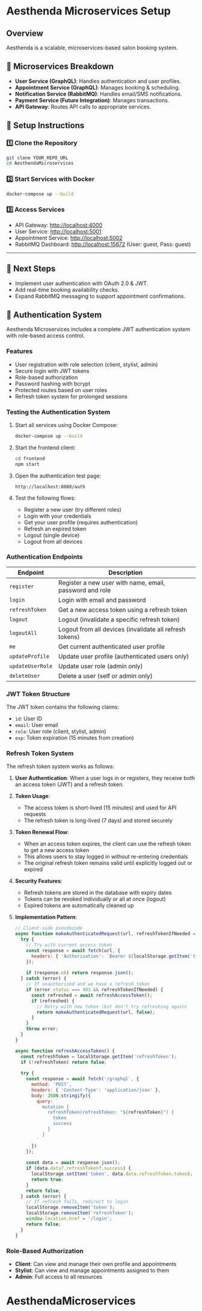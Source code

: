 # Aesthenda Microservices Setup

## Overview
Aesthenda is a scalable, microservices-based salon booking system.

## 📂 Microservices Breakdown
- **User Service (GraphQL)**: Handles authentication and user profiles.
- **Appointment Service (GraphQL)**: Manages booking & scheduling.
- **Notification Service (RabbitMQ)**: Handles email/SMS notifications.
- **Payment Service (Future Integration)**: Manages transactions.
- **API Gateway**: Routes API calls to appropriate services.

## 🚀 Setup Instructions

### 1️⃣ Clone the Repository
```bash
git clone YOUR_REPO_URL
cd AesthendaMicroservices
```

### 2️⃣ Start Services with Docker
```bash
docker-compose up --build
```

### 3️⃣ Access Services
- API Gateway: [http://localhost:4000](http://localhost:4000)
- User Service: [http://localhost:5001](http://localhost:5001)
- Appointment Service: [http://localhost:5002](http://localhost:5002)
- RabbitMQ Dashboard: [http://localhost:15672](http://localhost:15672) (User: guest, Pass: guest)

---

## 🔧 Next Steps
- Implement user authentication with OAuth 2.0 & JWT.
- Add real-time booking availability checks.
- Expand RabbitMQ messaging to support appointment confirmations.

## 🔐 Authentication System

Aesthenda Microservices includes a complete JWT authentication system with role-based access control.

### Features

- User registration with role selection (client, stylist, admin)
- Secure login with JWT tokens
- Role-based authorization
- Password hashing with bcrypt
- Protected routes based on user roles
- Refresh token system for prolonged sessions

### Testing the Authentication System

1. Start all services using Docker Compose:
   ```bash
   docker-compose up --build
   ```

2. Start the frontend client:
   ```bash
   cd frontend
   npm start
   ```

3. Open the authentication test page:
   ```
   http://localhost:8080/auth
   ```

4. Test the following flows:
   - Register a new user (try different roles)
   - Login with your credentials
   - Get your user profile (requires authentication)
   - Refresh an expired token
   - Logout (single device)
   - Logout from all devices

### Authentication Endpoints

| Endpoint | Description |
|----------|-------------|
| `register` | Register a new user with name, email, password and role |
| `login` | Login with email and password |
| `refreshToken` | Get a new access token using a refresh token |
| `logout` | Logout (invalidate a specific refresh token) |
| `logoutAll` | Logout from all devices (invalidate all refresh tokens) |
| `me` | Get current authenticated user profile |
| `updateProfile` | Update user profile (authenticated users only) |
| `updateUserRole` | Update user role (admin only) |
| `deleteUser` | Delete a user (self or admin only) |

### JWT Token Structure

The JWT token contains the following claims:
- `id`: User ID
- `email`: User email
- `role`: User role (client, stylist, admin)
- `exp`: Token expiration (15 minutes from creation)

### Refresh Token System

The refresh token system works as follows:

1. **User Authentication**: When a user logs in or registers, they receive both an access token (JWT) and a refresh token.

2. **Token Usage**:
   - The access token is short-lived (15 minutes) and used for API requests
   - The refresh token is long-lived (7 days) and stored securely

3. **Token Renewal Flow**:
   - When an access token expires, the client can use the refresh token to get a new access token
   - This allows users to stay logged in without re-entering credentials
   - The original refresh token remains valid until explicitly logged out or expired

4. **Security Features**:
   - Refresh tokens are stored in the database with expiry dates
   - Tokens can be revoked individually or all at once (logout)
   - Expired tokens are automatically cleaned up

5. **Implementation Pattern**:
   ```javascript
   // Client-side pseudocode
   async function makeAuthenticatedRequest(url, refreshTokenIfNeeded = true) {
     try {
       // Try with current access token
       const response = await fetch(url, {
         headers: { 'Authorization': `Bearer ${localStorage.getItem('token')}` }
       });
       
       if (response.ok) return response.json();
     } catch (error) {
       // If unauthorized and we have a refresh token
       if (error.status === 401 && refreshTokenIfNeeded) {
         const refreshed = await refreshAccessToken();
         if (refreshed) {
           // Retry with new token (but don't try refreshing again)
           return makeAuthenticatedRequest(url, false);
         }
       }
       throw error;
     }
   }
   
   async function refreshAccessToken() {
     const refreshToken = localStorage.getItem('refreshToken');
     if (!refreshToken) return false;
     
     try {
       const response = await fetch('/graphql', {
         method: 'POST',
         headers: { 'Content-Type': 'application/json' },
         body: JSON.stringify({
           query: `
             mutation {
               refreshToken(refreshToken: "${refreshToken}") {
                 token
                 success
               }
             }
           `
         })
       });
       
       const data = await response.json();
       if (data.data?.refreshToken?.success) {
         localStorage.setItem('token', data.data.refreshToken.token);
         return true;
       }
       return false;
     } catch (error) {
       // If refresh fails, redirect to login
       localStorage.removeItem('token');
       localStorage.removeItem('refreshToken');
       window.location.href = '/login';
       return false;
     }
   }
   ```

### Role-Based Authorization

- **Client**: Can view and manage their own profile and appointments
- **Stylist**: Can view and manage appointments assigned to them
- **Admin**: Full access to all resources

# AesthendaMicroservices
